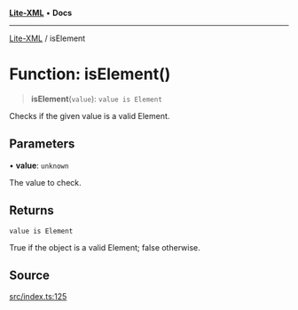[**Lite-XML**](../README.md) • **Docs**

***

[Lite-XML](../globals.md) / isElement

# Function: isElement()

> **isElement**(`value`): `value is Element`

Checks if the given value is a valid Element.

## Parameters

• **value**: `unknown`

The value to check.

## Returns

`value is Element`

True if the object is a valid Element; false otherwise.

## Source

[src/index.ts:125](https://github.com/softcraft-development/lite-xml/blob/7f70177857958c974aa744b453180d0f3220277b/src/index.ts#L125)
